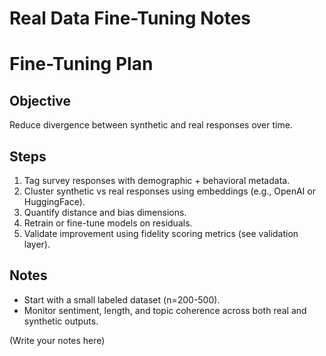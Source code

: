 <!--
realDataFineTuningNotes.md

Contains notes and guidelines for fine-tuning LLMs and persona generation using real-world data.
Documents best practices, challenges, and lessons learned.
-->

# Real Data Fine-Tuning Notes

# Fine-Tuning Plan

## Objective
Reduce divergence between synthetic and real responses over time.

## Steps
1. Tag survey responses with demographic + behavioral metadata.
2. Cluster synthetic vs real responses using embeddings (e.g., OpenAI or HuggingFace).
3. Quantify distance and bias dimensions.
4. Retrain or fine-tune models on residuals.
5. Validate improvement using fidelity scoring metrics (see validation layer).

## Notes
- Start with a small labeled dataset (n=200-500).
- Monitor sentiment, length, and topic coherence across both real and synthetic outputs.

(Write your notes here) 